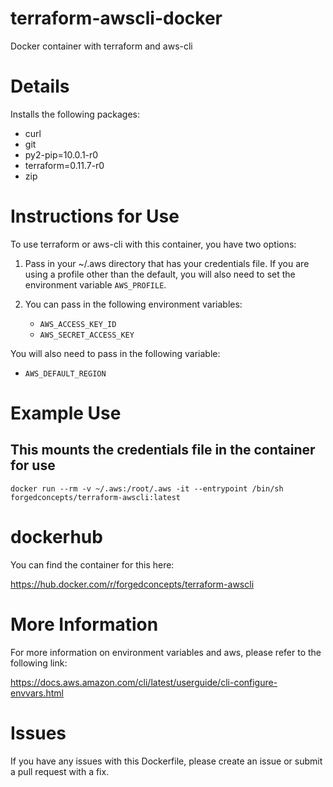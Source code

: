 # terraform-awscli-docker
Docker container with terraform and aws-cli

# Details
Installs the following packages:
- curl
- git
- py2-pip=10.0.1-r0
- terraform=0.11.7-r0
- zip

# Instructions for Use
To use terraform or aws-cli with this container, you have two options:

1. Pass in your ~/.aws directory that has your credentials file. If you are using a profile other than the default, you will also need to set the environment variable `AWS_PROFILE`.

2. You can pass in the following environment variables:
    - `AWS_ACCESS_KEY_ID`
    - `AWS_SECRET_ACCESS_KEY`

You will also need to pass in the following variable:
- `AWS_DEFAULT_REGION`

# Example Use

## This mounts the credentials file in the container for use
```
docker run --rm -v ~/.aws:/root/.aws -it --entrypoint /bin/sh forgedconcepts/terraform-awscli:latest
```

# dockerhub
You can find the container for this here:

https://hub.docker.com/r/forgedconcepts/terraform-awscli

# More Information
For more information on environment variables and aws, please refer to the following link:

https://docs.aws.amazon.com/cli/latest/userguide/cli-configure-envvars.html

# Issues
If you have any issues with this Dockerfile, please create an issue or submit a pull request with a fix.
